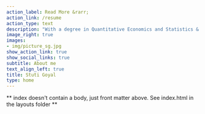 ```yaml
---
action_label: Read More &rarr;
action_link: /resume
action_type: text
description: "With a degree in Quantitative Economics and Statistics & Data Science, I have built a strong foundation in leveraging data to inform policy and practice. My career spans roles in research, monitoring, and program evaluation across global and grassroots organizations such as J-PAL Global, Pratham Education Foundation, and the Central Square Foundation.\n\n Through these roles, I have collaborated directly with diverse stakeholders—including beneficiaries, governments, bureaucrats, academics, and NGOs—developing the ability to convene and translate ideas across groups, facilitating stakeholder alignment. I am dedicated to leveraging technology and digital public infrastructure to transform programs and their delivery, aiming to drive impactful and equitable solutions in the development sector."
image_right: true
images:
- img/picture_sg.jpg
show_action_link: true
show_social_links: true
subtitle: About me
text_align_left: true
title: Stuti Goyal
type: home
---
```


** index doesn't contain a body, just front matter above.
See index.html in the layouts folder **
